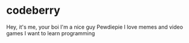 # codeberry
Hey, it's me, your boi
I'm a nice guy Pewdiepie
I love memes and video games
I want to learn programming

